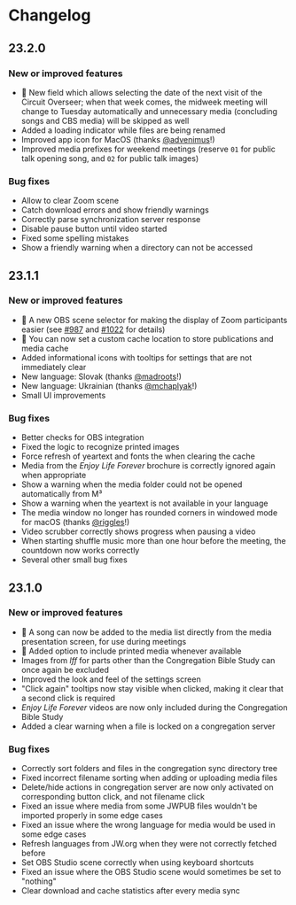 # Changelog

## 23.2.0

### New or improved features

- 🚀 New field which allows selecting the date of the next visit of the Circuit Overseer; when that week comes, the midweek meeting will change to Tuesday automatically and unnecessary media (concluding songs and CBS media) will be skipped as well
- Added a loading indicator while files are being renamed
- Improved app icon for MacOS (thanks [@advenimus](https://github.com/advenimus)!)
- Improved media prefixes for weekend meetings (reserve `01` for public talk opening song, and `02` for public talk images)

### Bug fixes

- Allow to clear Zoom scene
- Catch download errors and show friendly warnings
- Correctly parse synchronization server response
- Disable pause button until video started
- Fixed some spelling mistakes
- Show a friendly warning when a directory can not be accessed

## 23.1.1

### New or improved features

- 🚀 A new OBS scene selector for making the display of Zoom participants easier (see [#987](https://github.com/sircharlo/meeting-media-manager/pull/987) and [#1022](https://github.com/sircharlo/meeting-media-manager/pull/1022) for details)
- 🚀 You can now set a custom cache location to store publications and media cache
- Added informational icons with tooltips for settings that are not immediately clear
- New language: Slovak (thanks [@madroots](https://github.com/madroots)!)
- New language: Ukrainian (thanks [@mchaplyak](https://github.com/mchaplyak)!)
- Small UI improvements

### Bug fixes

- Better checks for OBS integration
- Fixed the logic to recognize printed images
- Force refresh of yeartext and fonts the when clearing the cache
- Media from the _Enjoy Life Forever_ brochure is correctly ignored again when appropriate
- Show a warning when the media folder could not be opened automatically from M³
- Show a warning when the yeartext is not available in your language
- The media window no longer has rounded corners in windowed mode for macOS (thanks [@riggles](https://github.com/riggles)!)
- Video scrubber correctly shows progress when pausing a video
- When starting shuffle music more than one hour before the meeting, the countdown now works correctly
- Several other small bug fixes

## 23.1.0

### New or improved features

- 🚀 A song can now be added to the media list directly from the media presentation screen, for use during meetings
- 🚀 Added option to include printed media whenever available
- Images from _lff_ for parts other than the Congregation Bible Study can once again be excluded
- Improved the look and feel of the settings screen
- "Click again" tooltips now stay visible when clicked, making it clear that a second click is required
- _Enjoy Life Forever_ videos are now only included during the Congregation Bible Study
- Added a clear warning when a file is locked on a congregation server

### Bug fixes

- Correctly sort folders and files in the congregation sync directory tree
- Fixed incorrect filename sorting when adding or uploading media files
- Delete/hide actions in congregation server are now only activated on corresponding button click, and not filename click
- Fixed an issue where media from some JWPUB files wouldn't be imported properly in some edge cases
- Fixed an issue where the wrong language for media would be used in some edge cases
- Refresh languages from JW.org when they were not correctly fetched before
- Set OBS Studio scene correctly when using keyboard shortcuts
- Fixed an issue where the OBS Studio scene would sometimes be set to "nothing"
- Clear download and cache statistics after every media sync
